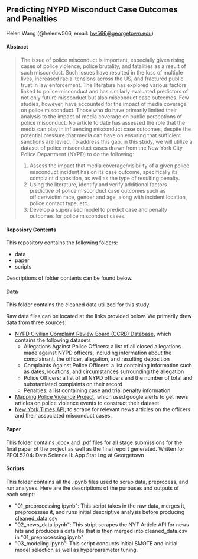 ## Predicting NYPD Misconduct Case Outcomes and Penalties

Helen Wang (@helenw566, email: hw566@georgetown.edu)

#### Abstract

> The issue of police misconduct is important, especially given rising cases of police violence, police brutality, and fatalities as a result of such misconduct. Such issues have resulted in the loss of multiple lives, increased racial tensions across the US, and fractured public trust in law enforcement. The literature has explored various factors linked to police misconduct and has similarly evaluated predictors of not only future misconduct but also misconduct case outcomes. Few studies, however, have accounted for the impact of media coverage on police misconduct. Those who do have primarily limited their analysis to the impact of media coverage on public perceptions of police misconduct. No article to date has assessed the role that the media can play in influencing misconduct case outcomes, despite the potential pressure that media can have on ensuring that sufficient sanctions are levied. To address this gap, in this study, we will utilize a dataset of police misconduct cases drawn from the New York City Police Department (NYPD) to do the following:
> 1.	Assess the impact that media coverage/visibility of a given police misconduct incident has on its case outcome, specifically its complaint disposition, as well as the type of resulting penalty.
> 2.	Using the literature, identify and verify additional factors predictive of police misconduct case outcomes such as officer/victim race, gender and age, along with incident location, police contact type, etc.
> 3.	Develop a supervised model to predict case and penalty outcomes for police misconduct cases.

#### Reposiory Contents

This repository contains the following folders: 

- data
- paper
- scripts

 Descriptions of folder contents can be found below.

 #### Data

This folder contains the cleaned data utilized for this study. 

Raw data files can be located at the links provided below. We primarily drew data from three sources:

- [NYPD Civilian Complaint Review Board (CCRB) Database](https://data.cityofnewyork.us/browse?Data-Collection_Data-Collection=CCRB+Complaints+Database&sortBy=relevance&pageSize=20&page=1), which contains the following datasets
  - Allegations Against Police Officers: a list of all closed allegations made against NYPD officers, including information about the complainant, the officer, allegation, and resulting deposition 
  - Complaints Against Police Officers: a list containing information such as dates, locations, and circumstances surrounding the allegation 
  - Police Officers: a list of all NYPD officers and the number of total and substantiated complaints on their record 
  - Penalties: a list containing case and trial penalty information
- [Mapping Police Violence Project](https://airtable.com/appzVzSeINK1S3EVR/shroOenW19l1m3w0H/tblxearKzw8W7ViN8), which used google alerts to get news articles on police violence events to construct their dataset
- [New York Times API](https://developer.nytimes.com/docs/articlesearch-product/1/overview), to scrape for relevant news articles on the officers and their associated misconduct cases. 


#### Paper

This folder contains .docx and .pdf files for all stage submissions for the final paper of the project as well as the final report generated. Written for PPOL5204: Data Science II: App Stat Lng at Georgetown

#### Scripts

This folder contains all the .ipynb files used to scrap data, preprocess, and run analyses. Here are the descriptions of the purpuses and outputs of each script:

- "01_preprocessing.ipynb": This script takes in the raw data, merges it, preprocesses it, and runs initial descriptive analysis before producing cleaned_data.csv
- "02_news_data.ipynb": This stript scrapes the NYT Article API for news hits and produces a data file that is then merged into cleaned_data.csv in "01_preprocessing.ipynb"
- "03_modeling.ipynb": This script conducts initial SMOTE and initial model selection as well as hyperparameter tuning.

